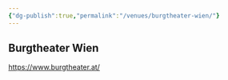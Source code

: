 ```yaml
---
{"dg-publish":true,"permalink":"/venues/burgtheater-wien/"}
---
```


## Burgtheater Wien
https://www.burgtheater.at/